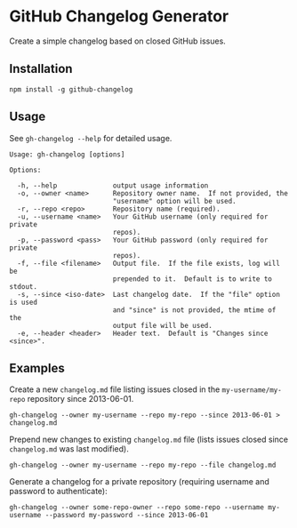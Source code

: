 # GitHub Changelog Generator

Create a simple changelog based on closed GitHub issues.

## Installation

    npm install -g github-changelog

## Usage

See `gh-changelog --help` for detailed usage.

    Usage: gh-changelog [options]

    Options:

      -h, --help              output usage information
      -o, --owner <name>      Repository owner name.  If not provided, the
                              "username" option will be used.
      -r, --repo <repo>       Repository name (required).
      -u, --username <name>   Your GitHub username (only required for private
                              repos).
      -p, --password <pass>   Your GitHub password (only required for private
                              repos).
      -f, --file <filename>   Output file.  If the file exists, log will be
                              prepended to it.  Default is to write to stdout.
      -s, --since <iso-date>  Last changelog date.  If the "file" option is used
                              and "since" is not provided, the mtime of the
                              output file will be used.
      -e, --header <header>   Header text.  Default is "Changes since <since>".


## Examples

Create a new `changelog.md` file listing issues closed in the `my-username/my-repo` repository since 2013-06-01.

    gh-changelog --owner my-username --repo my-repo --since 2013-06-01 > changelog.md

Prepend new changes to existing `changelog.md` file (lists issues closed since `changelog.md` was last modified).

    gh-changelog --owner my-username --repo my-repo --file changelog.md

Generate a changelog for a private repository (requiring username and password to authenticate):

    gh-changelog --owner some-repo-owner --repo some-repo --username my-username --password my-password --since 2013-06-01

